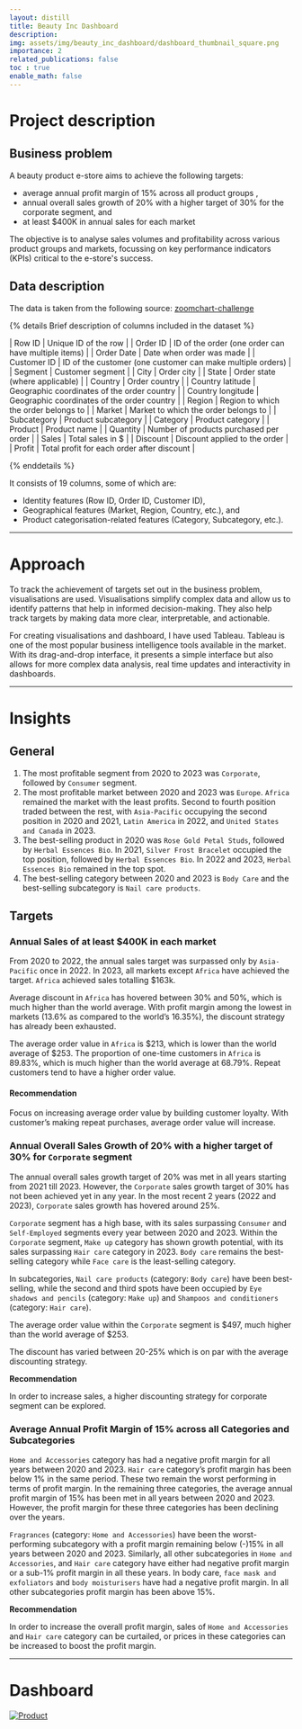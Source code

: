 ```yaml
---
layout: distill
title: Beauty Inc Dashboard
description:
img: assets/img/beauty_inc_dashboard/dashboard_thumbnail_square.png
importance: 2
related_publications: false
toc : true
enable_math: false
---
```

# Project description

## Business problem

A beauty product e-store aims to achieve the following targets:
- average annual profit margin of 15% across all product groups ,
- annual overall sales growth of 20% with a higher target of 30% for the corporate segment, and
- at least $400K in annual sales for each market

The objective is to analyse sales volumes and profitability across various product groups and markets, focussing on key performance indicators (KPIs) critical to the e-store's success.

## Data description

The data is taken from the following source: [zoomchart-challenge](https://zoomcharts.com/en/microsoft-power-bi-custom-visuals/challenges/fp20-analytics-september-2024)


{% details Brief description of columns included in the dataset %}
    
| Row ID | Unique ID of the row |
| Order ID | ID of the order (one order can have multiple items) |
| Order Date | Date when order was made |
| Customer ID | ID of the customer (one customer can make multiple orders) |
| Segment | Customer segment |
| City | Order city |
| State | Order state (where applicable) |
| Country | Order country |
| Country latitude | Geographic coordinates of the order country |
| Country longitude | Geographic coordinates of the order country |
| Region | Region to which the order belongs to |
| Market | Market to which the order belongs to |
| Subcategory | Product subcategory |
| Category | Product category |
| Product | Product name |
| Quantity | Number of products purchased per order |
| Sales | Total sales in $ |
| Discount | Discount applied to the order |
| Profit | Total profit for each order after discount |

{% enddetails %}


It consists of 19 columns, some of which are: 
- Identity features (Row ID, Order ID, Customer ID),
- Geographical features (Market, Region, Country, etc.), and 
- Product categorisation-related features (Category, Subcategory, etc.).

---

# Approach

To track the achievement of targets set out in the business problem, visualisations are used. Visualisations simplify complex data and allow us to identify patterns that help in informed decision-making. They also help track targets by making data more clear, interpretable, and actionable.

For creating visualisations and dashboard, I have used Tableau. Tableau is one of the most popular business intelligence tools available in the market. With its drag-and-drop interface, it presents a simple interface but also allows for more complex data analysis, real time updates and interactivity in dashboards.

---

# Insights

## General
1. The most profitable segment from 2020 to 2023 was `Corporate`, followed by `Consumer` segment.
2. The most profitable market between 2020 and 2023 was `Europe`. `Africa` remained the market with the least profits. Second to fourth position traded between the rest, with `Asia-Pacific` occupying the second position in 2020 and 2021, `Latin America` in 2022, and `United States and Canada` in 2023.
3. The best-selling product in 2020 was `Rose Gold Petal Studs`, followed by `Herbal Essences Bio`. In 2021, `Silver Frost Bracelet` occupied the top position, followed by `Herbal Essences Bio`. In 2022 and 2023, `Herbal Essences Bio` remained in the top spot.
4. The best-selling category between 2020 and 2023 is `Body Care` and the best-selling subcategory is `Nail care products`.

## Targets
### Annual Sales of at least $400K in each market

From 2020 to 2022, the annual sales target was surpassed only by `Asia-Pacific` once in 2022. In 2023, all markets except `Africa` have achieved the target. `Africa` achieved sales totalling $163k.

Average discount in `Africa` has hovered between 30% and 50%, which is much higher than the world average. With profit margin among the lowest in markets (13.6% as compared to the world’s 16.35%), the discount strategy has already been exhausted.

The average order value in `Africa` is $213, which is lower than the world average of $253. The proportion of one-time customers in `Africa` is 89.83%, which is much higher than the world average at 68.79%. Repeat customers tend to have a higher order value.

#### Recommendation 

Focus on increasing average order value by building customer loyalty. With customer’s making repeat purchases, average order value will increase.

### Annual Overall Sales Growth of 20% with a higher target of 30% for `Corporate` segment

The annual overall sales growth target of 20% was met in all years starting from 2021 till 2023. However, the `Corporate` sales growth target of 30% has not been achieved yet in any year. In the most recent 2 years (2022 and 2023), `Corporate` sales growth has hovered around 25%.

`Corporate` segment has a high base, with its sales surpassing `Consumer` and `Self-Employed` segments every year between 2020 and 2023. Within the `Corporate` segment, `Make up` category has shown growth potential, with its sales surpassing `Hair care` category in 2023. `Body care` remains the best-selling category while `Face care` is the least-selling category.

In subcategories, `Nail care products` (category: `Body care`) have been best-selling, while the second and third spots have been occupied by `Eye shadows and pencils` (category: `Make up`) and `Shampoos and conditioners` (category: `Hair care`).

The average order value within the `Corporate` segment is $497, much higher than the world average of $253.

The discount has varied between 20-25% which is on par with the average discounting strategy.

**Recommendation**

In order to increase sales, a higher discounting strategy for corporate segment can be explored.

### Average Annual Profit Margin of 15% across all Categories and Subcategories

`Home and Accessories` category has had a negative profit margin for all years between 2020 and 2023. `Hair care` category’s profit margin has been below 1% in the same period. These two remain the worst performing in terms of profit margin. In the remaining three categories, the average annual profit margin of 15% has been met in all years between 2020 and 2023. However, the profit margin for these three categories has been declining over the years.

`Fragrances` (category: `Home and Accessories`) have been the worst-performing subcategory with a profit margin remaining below (-)15% in all years between 2020 and 2023. Similarly, all other subcategories in `Home and Accessories`, and `Hair care` category have either had negative profit margin or a sub-1% profit margin in all these years. In body care, `face mask and exfoliators` and `body moisturisers` have had a negative profit margin. In all other subcategories profit margin has been above 15%.

**Recommendation**

In order to increase the overall profit margin, sales of `Home and Accessories` and `Hair care` category can be curtailed, or prices in these categories can be increased to boost the profit margin.

--- 

# Dashboard
<!-- <tableau-viz id="tableauViz"       
  src='https://public.tableau.com/shared/5MS3X77F9?:display_count=n&:origin=viz_share_link'>
</tableau-viz> -->

<div class='tableauPlaceholder' id='viz1741340600134' style='position: relative'><noscript><a href='#'><img alt='Product ' src='https:&#47;&#47;public.tableau.com&#47;static&#47;images&#47;Be&#47;BeautyIncDashboard&#47;Product&#47;1_rss.png' style='border: none' /></a></noscript><object class='tableauViz'  style='display:none;'><param name='host_url' value='https%3A%2F%2Fpublic.tableau.com%2F' /> <param name='embed_code_version' value='3' /> <param name='site_root' value='' /><param name='name' value='BeautyIncDashboard&#47;Product' /><param name='tabs' value='no' /><param name='toolbar' value='yes' /><param name='static_image' value='https:&#47;&#47;public.tableau.com&#47;static&#47;images&#47;Be&#47;BeautyIncDashboard&#47;Product&#47;1.png' /> <param name='animate_transition' value='yes' /><param name='display_static_image' value='yes' /><param name='display_spinner' value='yes' /><param name='display_overlay' value='yes' /><param name='display_count' value='yes' /><param name='language' value='en-GB' /></object></div>                

<script type='text/javascript'>                    
var divElement = document.getElementById('viz1741340600134');                    
var vizElement = divElement.getElementsByTagName('object')[0];                    
if ( divElement.offsetWidth > 800 ) { vizElement.style.width='1000px';vizElement.style.height='827px';} 
else if ( divElement.offsetWidth > 500 ) { vizElement.style.width='1000px';vizElement.style.height='827px';} 
else { vizElement.style.width='100%';vizElement.style.height='3077px';}                     
var scriptElement = document.createElement('script');                    
scriptElement.src = 'https://public.tableau.com/javascripts/api/viz_v1.js';                    
vizElement.parentNode.insertBefore(scriptElement, vizElement);                
</script>
